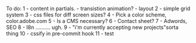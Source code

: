 To do:
1 - content in partials.
    - transistion animation?
    - layout
2 - simple grid system
3 - css files for diff screen sizes?
4 - Pick a color scheme, color.adobe.com
5 - Is a CMS necessary?
6 - Contact sheet?
7 - Adwords, SEO
8 - I8n .......... ugh.
9 - "i'm currently accepting new projects"sorta thing
10 - cssify in pre-commit hook
11 - test

